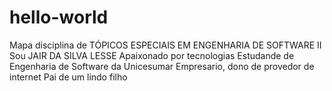 # hello-world
Mapa disciplina de TÓPICOS ESPECIAIS EM ENGENHARIA DE SOFTWARE II
Sou JAIR DA SILVA LESSE
Apaixonado por tecnologias
Estudande de Engenharia de Software da Unicesumar
Empresario, dono de provedor de internet
Pai de um lindo filho
